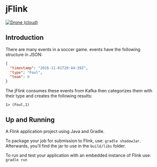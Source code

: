 # jFlink

[![Drone (cloud)](https://img.shields.io/drone/build/4lie/jflink.svg?style=flat-square&logo=drone)](https://cloud.drone.io/4lie/jflink)

## Introduction

There are many events in a soccer game. events have the following structure in JSON:

```json
{
  "timestamp": "2016-11-01T20:44:39Z",
  "type": "Foul",
  "team": 0
}
```

The jFlink consumes these events from Kafka then categorizes them with their type and creates the following results:

```
1> (Foul,1)
```

## Up and Running

A Flink application project using Java and Gradle.

To package your job for submission to Flink, use: `gradle shadowJar`. Afterwards, you'll find the
jar to use in the `build/libs` folder.

To run and test your application with an embedded instance of Flink use: `gradle run`
